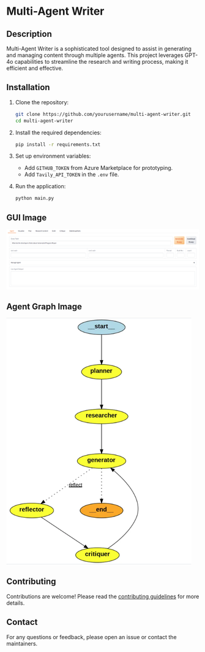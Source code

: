 # Multi-Agent Writer

## Description
Multi-Agent Writer is a sophisticated tool designed to assist in generating and managing content through multiple agents. This project leverages GPT-4o capabilities to streamline the research and writing process, making it efficient and effective.

## Installation

1. Clone the repository:
    ```bash
    git clone https://github.com/yourusername/multi-agent-writer.git
    cd multi-agent-writer
    ```

2. Install the required dependencies:
    ```bash
    pip install -r requirements.txt
    ```

3. Set up environment variables:
    - Add `GITHUB_TOKEN` from Azure Marketplace for prototyping.
    - Add `Tavily_API_TOKEN` in the `.env` file.

4. Run the application:
    ```bash
    python main.py
    ```

## GUI Image
![GUI Image](resources/img/GUI.png)

## Agent Graph Image
![Agent Graph Image](resources/img/MULTIAGENTGRAPH.png)

<!-- ## License
This project is licensed under the MIT License. -->

## Contributing
Contributions are welcome! Please read the [contributing guidelines](CONTRIBUTING.md) for more details.

## Contact
For any questions or feedback, please open an issue or contact the maintainers.
